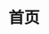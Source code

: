 ---
home: true
icon: home
title: 首页
heroImage: /syber.ink.ico.svg
heroText: 赛博签署
tagline: 简化赛博(Syber)时代的数字签署(ink/sign)，包括多重签名、统一登录、协议签署、签名验证，支持多链和基于零知识证明技术的隐私保护。
actions:
  - text: 🚀开始使用
    link: https://app.syber.ink

  - text: 💡使用指南
    link: /zh/guide/
    type: secondary 

  - text: 🐦关注我们
    link: https://twitter.com/syber_ink
    type: secondary 

  - text: 更多 ...
    link: /zh/blog
    type: secondary

features:
  - title: Syber Connect
    icon: link
    details: 全网统一登录，兼容 web3 的多链登录和 web2 的 OpenID 等登录。 
    # link: /zh/guide/feature/syber-connect.html

  - title: 多重签名
    icon: layer-group
    details: 提供便捷的多重签名，支持多链。
    # link: /zh/guide/feature/multi-signature.html 

  - title: 签名聚合
    icon: people-roof
    details: 随时随地聚合签名，隐私保护，无需 gas。
    # link: /zh/guide/feature/aggregated-signatures.html

  - title: 隐私保护
    icon: eye-slash
    details: 基于零知识证明技术，无需许可的提供隐私保护。
    # link: /zh/guide/feature/privacy-protected.html

  - title: 协议签署
    icon: file-signature
    details: 随时随地离线签名，签署协议，支持多链。
    # link: /zh/guide/feature/agreement-inking.html

  - title: 签名验证
    icon: check-double
    details: 基于零知识证明技术保护隐私的签名验证。
    # link: /zh/guide/feature/sign-verify.html

  - title: 访问控制 
    icon: sitemap
    details: 根据角色和群组进行访问控制，并记录访问日志。
    # link: /zh/guide/interface/access-control.html 

  - title: 版本管理 
    icon: code-merge
    details: 记录协议日志（创建、编辑、评论），提供隐私保护。
    # link: /zh/guide/feature/version-management.html  
---